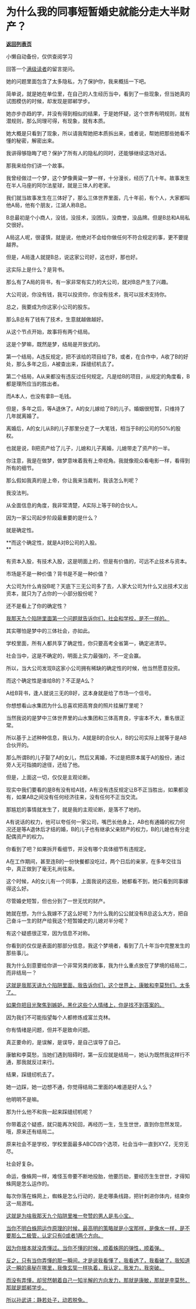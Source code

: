 # 为什么我的同事短暂婚史就能分走大半财产？

[**返回列表页**](/gzh/记忆承载)

小懒自动备份，仅供查阅学习

回答一个[满级读者](http://mp.weixin.qq.com/s?__biz=MzkwMzQ1MzczOQ==&mid=2247484189&idx=1&sn=149fe7658babb1b93bffe59e4d02e465&chksm=c0974e59f7e0c74f63da8663994a27f09612a74e625cccda6a2a93dd419fc830e885d51d8993&scene=21#wechat_redirect)的留言提问。

她的问题里面包含了太多隐私，为了保护你，我来概括一下吧。

简单说，就是她在单位里，在自己的人生经历当中，看到了一些现象，但当她真的试图模仿的时候，却发现是邯郸学步。

她亦步亦趋的学，并没有得到相似的结果，于是她怀疑，这个世界有明规则，就有潜规则，那么同理可得，有现象，就有本质。

她大概是只看到了现象，所以请我帮她把本质拆出来，或者说，帮她把那些她看不懂的秘密，解密出来。

我讲得够隐晦了吧？保护了所有人的隐私的同时，还能够继续这场对话。

那我来给你们讲一个故事。

我曾经做过一个梦，这个梦像黄粱一梦一样，十分漫长，经历了几十年。故事发生在半人马座的阿尔法星球，就是三体人的老家。

我们就当故事发生在三体好了，那么三体世界里面，几十年前，有个人，大家都叫他A局，他有个朋友，江湖人称B总。  

B总最初是个小商人，没钱，没技术，没团队，没商誉，没品牌。但是B总和A局私交很好。

A局这人呢，很谨慎，就是说，他绝对不会给你做任何不符合规定的事，更不要提越界。

但是，A局逢人就提B总，说这家公司好，这也好，那也好。  

这实际上是什么？是背书。  

那么有了A局的背书，有一家非常有实力的大公司，就对B总产生了兴趣。  

大公司说，你没有钱，我可以投资你，你没有技术，我可以技术支持你。  

总之，我要成为你这家小公司的股东。

那么B总有了钱有了技术，生意就越做越好。

从这个节点开始，故事将有两个结局。

这是个梦嘛，既然是梦，结局是开放式的。  

第一个结局，A违反规定，把不该给的项目给了B，或者，在合作中，A收了B的好处，那么多年之后，A被查出来，踩缝纫机去了。  

第二个结局，A从来都没有违反过任何规定。凡是给B的项目，从规定的角度看，B都是理所应当的胜出者。  

而A本人，也没有拿B一毛钱。  

但是，多年之后，等A退休了。A的女儿嫁给了B的儿子。婚姻很短暂，只维持了几年就离婚了。  

离婚后，A的女儿从B的儿子那里分走了一大笔钱，相当于B的公司的50%的股权。  

也就是说，B把资产给了儿子，儿媳和儿子离婚，儿媳带走了资产的一半。  

你注意，我是在做梦，做梦意味着我有上帝视角。我就像观众看电影一样，看得到所有的细节。

那么假如我真的是上帝，你让我来当裁判，我该怎么判呢？  

我没法判。

从全面信息的角度，我非常清楚，A实际上等于B的合伙人。  

因为一家公司起步阶段最重要的是什么？  

就是确定性。

 **而这个确定性，就是A对B公司的入股。  
**

有资本入股，有技术入股，这是明面上的，但是有价值的，可远不止技术与资本。

市场是不是一种价值？背书是不是一种价值？

大公司为什么肯投B呢？天底下三无公司多了去，人家大公司为什么又出技术又出资本，就只为了占你的一小部分股份呢？

还不是看上了你的确定性？  

[我那天九个陷阱里面第一个问题就告诉你们，社会和学校，是不一样的。](http://mp.weixin.qq.com/s?__biz=Mzg4MTg2MzU3Mg==&mid=2247484421&idx=1&sn=d40fcf24bb6af0fc107d2721d14a1438&chksm=cf5e3afef829b3e8e834020f556e6da9f726d62b3af7fd7c876be560d870b6a32eceff01fd27&scene=21#wechat_redirect)

其实哪怕是梦中的三体社会，亦如此。  

学校里面，所有人都共享了确定性，你只要高考全省第一，确定进清华。  

社会当中，这是不确定的，明面上实力最强的，不一定会赢。  

所以，当大公司发现B这家小公司拥有稀缺的确定性的时候，他当然愿意投资。  

而这个确定性是谁给B的？不正是A么？  

A给B背书，逢人就说三无的B好，这本身就是给了市场一个信号。

你想想看山水集团为什么总喜欢把高育良的照片挂展厅里呢？  

当然我说的是梦中三体世界里的山水集团和三体高育良，宇宙本不大，重名很正常。  

所以基于上述种种信息，我认为，A就是B的合伙人，B的公司实际上就等于是AB合伙开的。  

那么所谓B的儿子娶了A的女儿，然后又离婚，不过是把原本属于A的股份，通过旁人无可指摘的途径，还给了他。  

但是，上面这一切，仅仅是主观论断。

现实中我们要看的是B有没有给A钱，A有没有违反规定让B不正当胜出，如果都没有，如果AB之间没有任何经济往来，没有任何不正当交流。

那尴尬的事情就发生了，就是我的主观论断，是落不了地的。  

A有说话的权力，他可以夸任何一家公司，嘴巴长他身上，AB也有通婚的权力何况还是等A退休后才结的婚，B的儿子也有继承父亲财产的权力，B的儿媳也有分走配偶资产的权力。  

你看到了吧？如果拆开看细节，并没有哪个具体细节有违规定。

A在工作期间，甚至连B的一份快餐都没吃过，两个日后的亲家，在多年交往当中，真正做到了毫无礼尚往来。

这个时候，A的女儿有一个同事，上面我说的这些，她都看不到，她只看到同事嫁得这么好。

尽管婚史短暂，但也分到了一世无忧的财产。

她就在想，为什么我嫁不了这么好呢？为什么我的公公就没有B总这么大方，把自己奋斗一生的财产给我这个短暂婚史的儿媳对半分呢？

有这个疑惑很正常，因为信息不对称。  

你看到的仅仅是表面的那部分信息，我这个梦境者，看到了几十年当中完整发生的那些事儿。

我为什么刻意要给你讲一个非常另类的故事，我为什么重点放在了梦境的结局二，而非结局一？

[这就是我那天讲九个陷阱里面，我告诉你们，这个世界上，康敏和李莫愁们，太多了。](http://mp.weixin.qq.com/s?__biz=Mzg4MTg2MzU3Mg==&mid=2247484421&idx=1&sn=d40fcf24bb6af0fc107d2721d14a1438&chksm=cf5e3afef829b3e8e834020f556e6da9f726d62b3af7fd7c876be560d870b6a32eceff01fd27&scene=21#wechat_redirect)

[如果你把目光聚焦到嫉妒，黑化这些个人情绪上，你是找不到答案的。](http://mp.weixin.qq.com/s?__biz=Mzg4MTg2MzU3Mg==&mid=2247484421&idx=1&sn=d40fcf24bb6af0fc107d2721d14a1438&chksm=cf5e3afef829b3e8e834020f556e6da9f726d62b3af7fd7c876be560d870b6a32eceff01fd27&scene=21#wechat_redirect)  

因为我们不可能指望每个人都修炼成富兰克林。

你有情绪是问题，但并不是致命问题。  

真正要命的，是误解，是误导，是自己误导了自己。

康敏和李莫愁，当她们遇到阻碍时，第一反应就是结局一，她认为既然我这样行不通，那我就反过来行。

结果，踩缝纫机去了。

她一边踩，她一边想不通，你觉得结局二里面的A难道是好人么？  

他明明不是嘛。

那为什么他不和我一起来踩缝纫机呢？  

你带着这个疑惑，就只能再次轮回，再经历一生，生生世世，直到你忽然发现，哦，原来还有结局二。  

原来社会不是学校，学校里面最多ABCD四个选项，社会当中一直到XYZ，无穷无尽。

社会好复杂。  

命运，像蛛网一样，难怪玉帝要不断地投胎，他要历劫，要经历生生世世，才得知蛛网是怎么运作的。

每次你落在蛛网上，蜘蛛是怎么行动的，是走哪条线路，把针刺进你体内，结束你这一局游戏。

[这就是为啥我那天九个陷阱里唯一夸赞的男人是韦小宝。  
](http://mp.weixin.qq.com/s?__biz=Mzg4MTg2MzU3Mg==&mid=2247484421&idx=1&sn=d40fcf24bb6af0fc107d2721d14a1438&chksm=cf5e3afef829b3e8e834020f556e6da9f726d62b3af7fd7c876be560d870b6a32eceff01fd27&scene=21#wechat_redirect)

[当你不明白蛛网运作原理的时候，最高明的策略就是小宝那样，是像水一样，是不要那么二极管，认定只有0或者1两个方向。](http://mp.weixin.qq.com/s?__biz=Mzg4MTg2MzU3Mg==&mid=2247484421&idx=1&sn=d40fcf24bb6af0fc107d2721d14a1438&chksm=cf5e3afef829b3e8e834020f556e6da9f726d62b3af7fd7c876be560d870b6a32eceff01fd27&scene=21#wechat_redirect)

[因为你根本就没弄懂过。当你不懂的时候，顺着蛛网的弹性，顺着弹。](http://mp.weixin.qq.com/s?__biz=Mzg4MTg2MzU3Mg==&mid=2247484421&idx=1&sn=d40fcf24bb6af0fc107d2721d14a1438&chksm=cf5e3afef829b3e8e834020f556e6da9f726d62b3af7fd7c876be560d870b6a32eceff01fd27&scene=21#wechat_redirect)

[反之，只有当你弄懂的那一瞬间，才是说我看懂了，我看透了，我看破了，我知道这一瞬的奥秘在哪里，我像玄奘一样执着，我认定，我发力，我突破。  
](http://mp.weixin.qq.com/s?__biz=Mzg4MTg2MzU3Mg==&mid=2247484421&idx=1&sn=d40fcf24bb6af0fc107d2721d14a1438&chksm=cf5e3afef829b3e8e834020f556e6da9f726d62b3af7fd7c876be560d870b6a32eceff01fd27&scene=21#wechat_redirect)

[而没有弄懂，却贸然朝着自己一知半解的方向发力，那就是康敏，那就是李莫愁，那就是邯郸学步。](http://mp.weixin.qq.com/s?__biz=Mzg4MTg2MzU3Mg==&mid=2247484421&idx=1&sn=d40fcf24bb6af0fc107d2721d14a1438&chksm=cf5e3afef829b3e8e834020f556e6da9f726d62b3af7fd7c876be560d870b6a32eceff01fd27&scene=21#wechat_redirect)

[所以孙武讲：静若处子，动若脱兔。](http://mp.weixin.qq.com/s?__biz=Mzg4MTg2MzU3Mg==&mid=2247484421&idx=1&sn=d40fcf24bb6af0fc107d2721d14a1438&chksm=cf5e3afef829b3e8e834020f556e6da9f726d62b3af7fd7c876be560d870b6a32eceff01fd27&scene=21#wechat_redirect)

